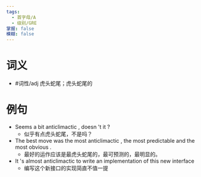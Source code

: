 ```yaml
---
tags:
  - 首字母/A
  - 级别/GRE
掌握: false
模糊: false
---
```

# 词义
- #词性/adj  虎头蛇尾；虎头蛇尾的
# 例句
- Seems a bit anticlimactic , doesn 't it ?
	- 似乎有点虎头蛇尾，不是吗？
- The best move was the most anticlimactic , the most predictable and the most obvious .
	- 最好的运作应该是最虎头蛇尾的，最可预测的，最明显的。
- It 's almost anticlimactic to write an implementation of this new interface
	- 编写这个新接口的实现简直不值一提
